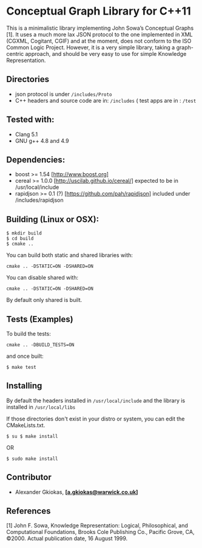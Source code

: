 # Conceptual Graph Library for C++11

This is a minimalistic library implementing John Sowa’s Conceptual Graphs [1].
It uses a much more lax JSON protocol to the one implemented in XML (CGXML, Cogitant, CGIF)
and at the moment, does not conform to the ISO Common Logic Project.
However, it is a very simple library, taking a graph-centric approach,
and should be very easy to use for simple Knowledge Representation.

## Directories

* json protocol is under `/includes/Proto`
* C++ headers and source code are in: `/includes`
( test apps are in : `/test`

## Tested with:

* Clang 5.1
* GNU g++ 4.8 and 4.9

## Dependencies:

* boost       >= 1.54     [http://www.boost.org]
* cereal      >= 1.0.0    [http://uscilab.github.io/cereal/] expected to be in /usr/local/include
* rapidjson   >= 0.1 (?)  [https://github.com/pah/rapidjson] included under /includes/rapidjson

## Building (Linux or OSX):

```
$ mkdir build
$ cd build
$ cmake ..
```

You can build both static and shared libraries with:

`cmake .. -DSTATIC=ON -DSHARED=ON`

You can disable shared with:

`cmake .. -DSTATIC=ON -DSHARED=ON`

By default only shared is built.

## Tests (Examples)

To build the tests:

`cmake .. -DBUILD_TESTS=ON`

and once built:

`$ make test`

## Installing 

By default the headers installed in `/usr/local/include`
and the library is installed in `/usr/local/libs`

If those directories don't exist in your distro or system,
you can edit the CMakeLists.txt.

`
$ su
$ make install
`

OR

`
$ sudo make install
`

## Contributor

- Alexander Gkiokas, **[a.gkiokas@warwick.co.uk]**

## References

[1] John F. Sowa, Knowledge Representation: Logical, Philosophical, and Computational Foundations, Brooks Cole Publishing Co., Pacific Grove, CA, ©2000. Actual publication date, 16 August 1999.
